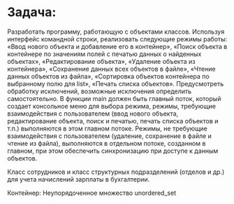 # Задача:
Разработать программу, работающую с объектами классов. Используя интерфейс
командной строки, реализовать следующие режимы работы: «Ввод нового объекта и добавление его в контейнер», «Поиск объекта в контейнере по значениям полей с печатью
данных о найденных объектах», «Редактирование объекта», «Удаление объекта из контейнера», «Сохранение данных всех объектов в файле», «Чтение данных объектов из
файла», «Сортировка объектов контейнера по выбранному полю для list», «Печать списка
объектов». Предусмотреть обработку исключений, возможные исключения определить
самостоятельно. В функции main должен быть главный поток, который создает консольное меню для выбора режима, режимы, требующие взаимодействия с пользователем
(ввод нового объекта, редактирование объекта, поиск и печатью, печать списка объектов
и т.п.) выполняются в этом главном потоке. Режимы, не требующие взаимодействия с
пользователем (удаление, сохранение в файле и чтение из файла), выполняются в отдельном потоке, созданном в главном, при этом обеспечить синхронизацию при доступе к
данным объектов.

Класс сотрудников и класс структурных подразделений (отделов и др.) для учета начислений зарплаты в бухгалтерии.

Контейнер: Неупорядоченное множество unordered_set
